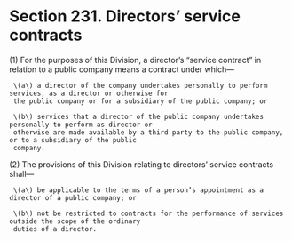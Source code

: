 # Section 231. Directors’ service contracts

\(1\) For the purposes of this Division, a director’s “service contract” in relation to a public company means a contract under which—

     \(a\) a director of the company undertakes personally to perform services, as a director or otherwise for  
     the public company or for a subsidiary of the public company; or

     \(b\) services that a director of the public company undertakes personally to perform as director or  
     otherwise are made available by a third party to the public company, or to a subsidiary of the public  
     company.

\(2\) The provisions of this Division relating to directors’ service contracts shall—

     \(a\) be applicable to the terms of a person’s appointment as a director of a public company; or

     \(b\) not be restricted to contracts for the performance of services outside the scope of the ordinary  
     duties of a director.

